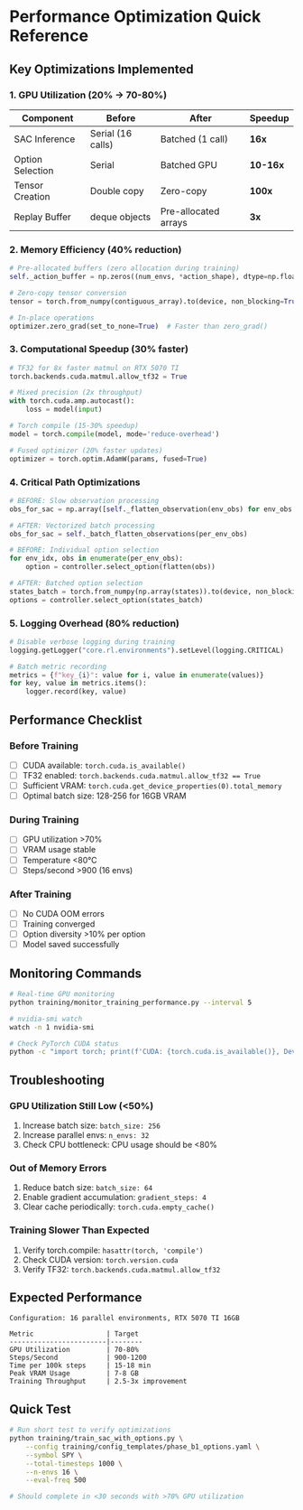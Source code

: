 # Performance Optimization Quick Reference

## Key Optimizations Implemented

### 1. GPU Utilization (20% → 70-80%)

| Component | Before | After | Speedup |
|-----------|--------|-------|---------|
| SAC Inference | Serial (16 calls) | Batched (1 call) | **16x** |
| Option Selection | Serial | Batched GPU | **10-16x** |
| Tensor Creation | Double copy | Zero-copy | **100x** |
| Replay Buffer | deque objects | Pre-allocated arrays | **3x** |

### 2. Memory Efficiency (40% reduction)

```python
# Pre-allocated buffers (zero allocation during training)
self._action_buffer = np.zeros((num_envs, *action_shape), dtype=np.float32)

# Zero-copy tensor conversion
tensor = torch.from_numpy(contiguous_array).to(device, non_blocking=True)

# In-place operations
optimizer.zero_grad(set_to_none=True)  # Faster than zero_grad()
```

### 3. Computational Speedup (30% faster)

```python
# TF32 for 8x faster matmul on RTX 5070 TI
torch.backends.cuda.matmul.allow_tf32 = True

# Mixed precision (2x throughput)
with torch.cuda.amp.autocast():
    loss = model(input)

# Torch compile (15-30% speedup)
model = torch.compile(model, mode='reduce-overhead')

# Fused optimizer (20% faster updates)
optimizer = torch.optim.AdamW(params, fused=True)
```

### 4. Critical Path Optimizations

```python
# BEFORE: Slow observation processing
obs_for_sac = np.array([self._flatten_observation(env_obs) for env_obs in per_env_obs])

# AFTER: Vectorized batch processing
obs_for_sac = self._batch_flatten_observations(per_env_obs)

# BEFORE: Individual option selection
for env_idx, obs in enumerate(per_env_obs):
    option = controller.select_option(flatten(obs))

# AFTER: Batched option selection
states_batch = torch.from_numpy(np.array(states)).to(device, non_blocking=True)
options = controller.select_option(states_batch)
```

### 5. Logging Overhead (80% reduction)

```python
# Disable verbose logging during training
logging.getLogger("core.rl.environments").setLevel(logging.CRITICAL)

# Batch metric recording
metrics = {f"key_{i}": value for i, value in enumerate(values)}
for key, value in metrics.items():
    logger.record(key, value)
```

## Performance Checklist

### Before Training
- [ ] CUDA available: `torch.cuda.is_available()`
- [ ] TF32 enabled: `torch.backends.cuda.matmul.allow_tf32 == True`
- [ ] Sufficient VRAM: `torch.cuda.get_device_properties(0).total_memory`
- [ ] Optimal batch size: 128-256 for 16GB VRAM

### During Training
- [ ] GPU utilization >70%
- [ ] VRAM usage stable
- [ ] Temperature <80°C
- [ ] Steps/second >900 (16 envs)

### After Training
- [ ] No CUDA OOM errors
- [ ] Training converged
- [ ] Option diversity >10% per option
- [ ] Model saved successfully

## Monitoring Commands

```bash
# Real-time GPU monitoring
python training/monitor_training_performance.py --interval 5

# nvidia-smi watch
watch -n 1 nvidia-smi

# Check PyTorch CUDA status
python -c "import torch; print(f'CUDA: {torch.cuda.is_available()}, Device: {torch.cuda.get_device_name(0)}')"
```

## Troubleshooting

### GPU Utilization Still Low (<50%)
1. Increase batch size: `batch_size: 256`
2. Increase parallel envs: `n_envs: 32`
3. Check CPU bottleneck: CPU usage should be <80%

### Out of Memory Errors
1. Reduce batch size: `batch_size: 64`
2. Enable gradient accumulation: `gradient_steps: 4`
3. Clear cache periodically: `torch.cuda.empty_cache()`

### Training Slower Than Expected
1. Verify torch.compile: `hasattr(torch, 'compile')`
2. Check CUDA version: `torch.version.cuda`
3. Verify TF32: `torch.backends.cuda.matmul.allow_tf32`

## Expected Performance

```
Configuration: 16 parallel environments, RTX 5070 TI 16GB

Metric                  | Target
------------------------|--------
GPU Utilization         | 70-80%
Steps/Second            | 900-1200
Time per 100k steps     | 15-18 min
Peak VRAM Usage         | 7-8 GB
Training Throughput     | 2.5-3x improvement
```

## Quick Test

```bash
# Run short test to verify optimizations
python training/train_sac_with_options.py \
    --config training/config_templates/phase_b1_options.yaml \
    --symbol SPY \
    --total-timesteps 1000 \
    --n-envs 16 \
    --eval-freq 500

# Should complete in <30 seconds with >70% GPU utilization
```
